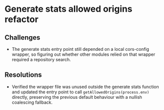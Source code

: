 # Generate stats allowed origins refactor

## Challenges
- The generate stats entry point still depended on a local cors-config wrapper, so figuring out whether other modules relied on that wrapper required a repository search.

## Resolutions
- Verified the wrapper file was unused outside the generate stats function and updated the entry point to call `getAllowedOrigins(process.env)` directly, preserving the previous default behaviour with a nullish coalescing fallback.
